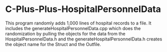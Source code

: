 # C-Plus-Plus-HospitalPersonnelData

This program randomly adds 1,000 lines of hospital records to a file. It includes the generateHospitalPersonnelData.cpp which does the randomization by pulling the objects for the data from the HospitalPersonnelData.h and the generateHospitalPersonnelData.h creates the object name for the Struct and the Outfile.
